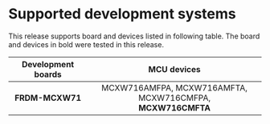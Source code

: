 # Supported development systems

This release supports board and devices listed in following table. The board and devices in bold were tested in this release.

|Development boards|MCU devices|
|:--:              |:--:       |
|**FRDM-MCXW71**|MCXW716AMFPA, MCXW716AMFTA, MCXW716CMFPA,<br> **MCXW716CMFTA**|
